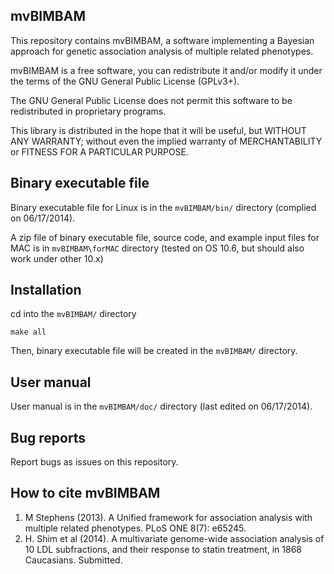 ## mvBIMBAM

This repository contains mvBIMBAM, a software implementing a Bayesian approach for genetic association analysis of multiple related phenotypes. 

mvBIMBAM is a free software, you can redistribute it and/or modify it under
the terms of the GNU General Public License (GPLv3+).

The GNU General Public License does not permit this software to be
redistributed in proprietary programs.

This library is distributed in the hope that it will be useful, but
WITHOUT ANY WARRANTY; without even the implied warranty of
MERCHANTABILITY or FITNESS FOR A PARTICULAR PURPOSE.


## Binary executable file

Binary executable file for Linux is in the `mvBIMBAM/bin/` directory (complied on 06/17/2014).

A zip file of binary executable file, source code, and example input files for MAC is in `mvBIMBAM\forMAC` directory (tested on OS 10.6, but should also work under other 10.x)

## Installation

cd into the `mvBIMBAM/` directory

    make all

Then, binary executable file will be created in the `mvBIMBAM/` directory.

## User manual 

User manual is in the `mvBIMBAM/doc/` directory (last edited on 06/17/2014).

## Bug reports

Report bugs as issues on this repository.

## How to cite mvBIMBAM

1. M Stephens (2013). A Unified framework for association analysis with multiple related phenotypes. PLoS ONE 8(7): e65245.
2. H. Shim et al (2014). A multivariate genome-wide association analysis of 10 LDL
subfractions, and their response to statin treatment, in 1868 Caucasians. Submitted.




